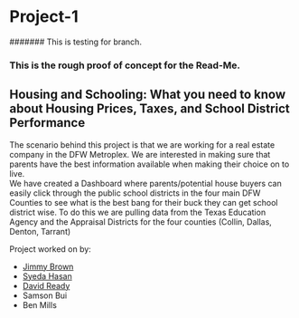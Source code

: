 # Project-1

####### This is testing for branch.


### This is the rough proof of concept for the Read-Me. 

## Housing and Schooling: What you need to know about Housing Prices, Taxes, and School District Performance

The scenario behind this project is that we are working for a real estate company in the DFW Metroplex. We are interested in making sure that parents have the best information available when making their choice on to live.  
We have created  a Dashboard where parents/potential house buyers can easily click through the public school districts in the four main DFW Counties to see what is the best bang for their buck they can get school district wise.  To do this we are pulling data from the Texas Education Agency and the Appraisal Districts for the four counties (Collin, Dallas, Denton, Tarrant)

Project worked on by: 
* [Jimmy Brown](https://github.com/jbrown2155)
* [Syeda Hasan](https://github.com/rimpi1612) 
* [David Ready](https://github.com/CrusadingGroundhog)
* Samson Bui 
* Ben Mills
